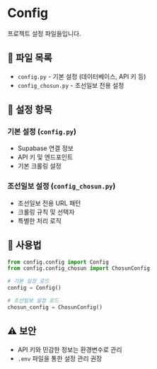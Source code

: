 # Config

프로젝트 설정 파일들입니다.

## 📁 파일 목록

- `config.py` - 기본 설정 (데이터베이스, API 키 등)
- `config_chosun.py` - 조선일보 전용 설정

## 🔧 설정 항목

### 기본 설정 (`config.py`)
- Supabase 연결 정보
- API 키 및 엔드포인트
- 기본 크롤링 설정

### 조선일보 설정 (`config_chosun.py`)
- 조선일보 전용 URL 패턴
- 크롤링 규칙 및 선택자
- 특별한 처리 로직

## 📝 사용법

```python
from config.config import Config
from config.config_chosun import ChosunConfig

# 기본 설정 로드
config = Config()

# 조선일보 설정 로드
chosun_config = ChosunConfig()
```

## ⚠️ 보안

- API 키와 민감한 정보는 환경변수로 관리
- `.env` 파일을 통한 설정 관리 권장
